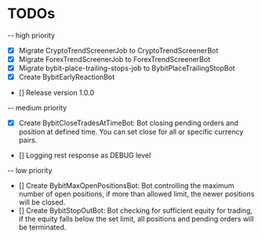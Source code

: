 # TODOs

-- high priority
* [x] Migrate CryptoTrendScreenerJob to CryptoTrendScreenerBot
* [x] Migrate ForexTrendScreenerJob to ForexTrendScreenerBot
* [x] Migrate bybit-place-trailing-stops-job to BybitPlaceTrailingStopBot
* [x] Create BybitEarlyReactionBot
* [] Release version 1.0.0

-- medium priority
* [x] Create BybitCloseTradesAtTimeBot: Bot closing pending orders and position at defined time. You can set close for all or specific currency pairs.
* [] Logging rest response as DEBUG level

-- low priority
* [] Create BybitMaxOpenPositionsBot: Bot controlling the maximum number of open positions, if more than allowed limit, the newer positions will be closed.
* [] Create BybitStopOutBot: Bot checking for sufficient equity for trading, if the equity falls below the set limit, all positions and pending orders will be terminated.
